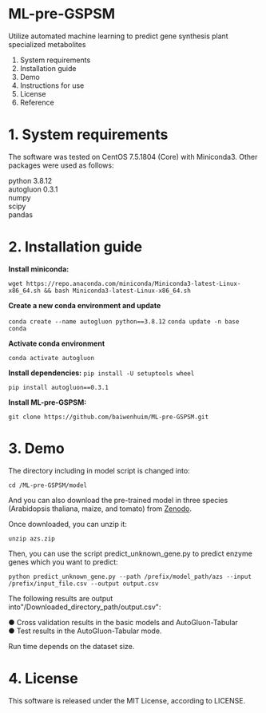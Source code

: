 # ML-pre-GSPSM

Utilize automated machine learning to predict gene synthesis plant specialized metabolites

1. System requirements
2. Installation guide
3. Demo 
4. Instructions for use
5. License
6. Reference

# 1.  System requirements

The software was tested on CentOS 7.5.1804 (Core) with Miniconda3.
Other packages were used as follows:  

python 3.8.12  
autogluon 0.3.1  
numpy  
scipy  
pandas  

# 2.  Installation guide

**Install miniconda:**

`wget https://repo.anaconda.com/miniconda/Miniconda3-latest-Linux-x86_64.sh && bash Miniconda3-latest-Linux-x86_64.sh`

**Create a new conda environment and update**

`conda create --name autogluon python==3.8.12`
`conda update -n base conda`

**Activate conda environment**

`conda activate autogluon`

**Install dependencies:**
`pip install -U setuptools wheel`

`pip install autogluon==0.3.1`

**Install ML-pre-GSPSM:** 

`git clone https://github.com/baiwenhuim/ML-pre-GSPSM.git`

# 3.  Demo

The directory including in model script is changed into:  

`cd /ML-pre-GSPSM/model`

And you can also download the pre-trained model in three species (Arabidopsis thaliana, maize, and tomato) from [Zenodo](https://zenodo.org/doi/10.5281/zenodo.10803091).

Once downloaded, you can unzip it:

`unzip azs.zip`

Then, you can use the script predict_unknown_gene.py to predict enzyme genes which you want to predict:

`python predict_unknown_gene.py --path /prefix/model_path/azs --input /prefix/input_file.csv --output output.csv`

The following results are output into"/Downloaded_directory_path/output.csv":  

●    Cross validation results in the basic models and AutoGluon-Tabular  
●    Test results in the AutoGluon-Tabular mode.

Run time depends on the dataset size.

# 4.  License

This software is released under the MIT License, according to LICENSE.
